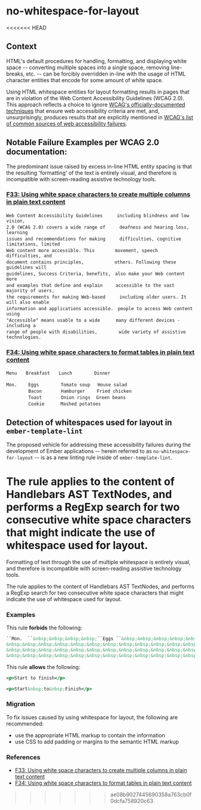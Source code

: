 # no-whitespace-for-layout

<<<<<<< HEAD
## Context

HTML's default procedures for handling, formatting, and displaying white space -- converting multiple spaces into a single space, removing line-breaks, etc. -- can be forcibly overridden in-line with the usage of HTML character entities that encode for some amount of white space.

Using HTML whitespace entities for layout formatting results in pages that are in violation of the Web Content Accessibility Guidelines (WCAG 2.0).
This approach reflects a choice to ignore [WCAG's officially-documented techniques](https://www.w3.org/TR/WCAG20-TECHS/intro.html) that ensure web accessibility criteria are met, and, unsurprisingly, produces results that are explicitly mentioned in [WCAG's list of common sources of web accessibility failures](https://www.w3.org/TR/WCAG20-TECHS/failures.html).

## Notable Failure Examples per WCAG 2.0 documentation:

The predominant issue raised by excess in-line HTML entity spacing is that the resulting 'formatting' of the text is entirely visual, and therefore is incompatible with screen-reading assistive technology tools.

### [F33: Using white space characters to create multiple columns in plain text content](https://www.w3.org/TR/WCAG20-TECHS/failures.html#F33)

``Web Content Accessibility Guidelines ``&nbsp;&nbsp;&nbsp;&nbsp;&nbsp;&nbsp;`` including blindness and low vision,``<br>
``2.0 (WCAG 2.0) covers a wide range of ``&nbsp;&nbsp;&nbsp;&nbsp;&nbsp;&nbsp;`` deafness and hearing loss, learning``<br>
``issues and recommendations for making ``&nbsp;&nbsp;&nbsp;&nbsp;&nbsp;&nbsp;`` difficulties, cognitive limitations, limited``<br>
``Web content more accessible. This ``&nbsp;&nbsp;&nbsp;&nbsp;&nbsp;&nbsp;&nbsp;&nbsp;&nbsp;&nbsp;&nbsp;&nbsp;`` movement, speech difficulties, and ``<br>
``document contains principles, ``&nbsp;&nbsp;&nbsp;&nbsp;&nbsp;&nbsp;&nbsp;&nbsp;&nbsp;&nbsp;&nbsp;&nbsp;&nbsp;&nbsp;&nbsp;&nbsp;&nbsp;&nbsp;&nbsp;`` others. Following these guidelines will ``<br>
``guidelines, Success Criteria, benefits,``&nbsp;&nbsp;&nbsp;`` also make your Web content more ``<br>
``and examples that define and explain ``&nbsp;&nbsp;&nbsp;&nbsp;&nbsp;&nbsp;&nbsp;`` accessible to the vast majority of users, ``<br>
``the requirements for making Web-based ``&nbsp;&nbsp;&nbsp;&nbsp;&nbsp;&nbsp;`` including older users. It will also enable``<br>
``information and applications accessible.``&nbsp;&nbsp;&nbsp;`` people to access Web content using ``<br>
``"Accessible" means usable to a wide ``&nbsp;&nbsp;&nbsp;&nbsp;&nbsp;&nbsp;&nbsp;&nbsp;&nbsp;`` many different devices - including a ``<br>
``range of people with disabilities, ``&nbsp;&nbsp;&nbsp;&nbsp;&nbsp;&nbsp;&nbsp;&nbsp;&nbsp;&nbsp;&nbsp;`` wide variety of assistive technologies.``<br>

### [F34: Using white space characters to format tables in plain text content](https://www.w3.org/TR/WCAG20-TECHS/failures.html#F34)

``Menu``&nbsp;&nbsp;&nbsp;&nbsp;&nbsp;&nbsp;``Breakfast``&nbsp;&nbsp;&nbsp;&nbsp;&nbsp;&nbsp;``Lunch``&nbsp;&nbsp;&nbsp;&nbsp;&nbsp;&nbsp;&nbsp;&nbsp;&nbsp;&nbsp;&nbsp;&nbsp;&nbsp;&nbsp;&nbsp;``Dinner``
<br>

``Mon.  ``&nbsp;&nbsp;&nbsp;&nbsp;``Eggs ``&nbsp;&nbsp;&nbsp;&nbsp;&nbsp;&nbsp;&nbsp;&nbsp;&nbsp;&nbsp;&nbsp;&nbsp;&nbsp;``Tomato soup``&nbsp;&nbsp;&nbsp;&nbsp;&nbsp;``House salad``<br>
&nbsp;&nbsp;&nbsp;&nbsp;&nbsp;&nbsp;&nbsp;&nbsp;&nbsp;&nbsp;&nbsp;&nbsp;&nbsp;&nbsp;&nbsp;``Bacon``&nbsp;&nbsp;&nbsp;&nbsp;&nbsp;&nbsp;&nbsp;&nbsp;&nbsp;&nbsp;&nbsp;&nbsp;&nbsp;``Hamburger``&nbsp;&nbsp;&nbsp;&nbsp;&nbsp;&nbsp;&nbsp;&nbsp;``Fried chicken``<br>
&nbsp;&nbsp;&nbsp;&nbsp;&nbsp;&nbsp;&nbsp;&nbsp;&nbsp;&nbsp;&nbsp;&nbsp;&nbsp;&nbsp;&nbsp;``Toast``&nbsp;&nbsp;&nbsp;&nbsp;&nbsp;&nbsp;&nbsp;&nbsp;&nbsp;&nbsp;&nbsp;&nbsp;&nbsp;``Onion rings``&nbsp;&nbsp;&nbsp;&nbsp;``Green beans``<br>
&nbsp;&nbsp;&nbsp;&nbsp;&nbsp;&nbsp;&nbsp;&nbsp;&nbsp;&nbsp;&nbsp;&nbsp;&nbsp;&nbsp;&nbsp;``Cookie``&nbsp;&nbsp;&nbsp;&nbsp;&nbsp;&nbsp;&nbsp;&nbsp;&nbsp;&nbsp;&nbsp;``Mashed potatoes``<br>

## Detection of whitespaces used for layout in `ember-template-lint`

The proposed vehicle for addressing these accessibility failures during the development of Ember applications --  herein referred to as ```no-whitespace-for-layout``` -- is as a new linting rule inside of ```ember-template-lint```.

The rule applies to the content of Handlebars AST TextNodes, and performs a RegExp search for two consecutive white space characters that might indicate the use of whitespace used for layout.
=======
Formatting of text through the use of multiple whitespace is entirely visual, and therefore is incompatible with screen-reading assistive technology tools.

The rule applies to the content of Handlebars AST TextNodes, and performs a RegExp search for two consecutive white space characters that might indicate the use of whitespace used for layout.

### Examples

This rule **forbids** the following:

```hbs
``Mon.  ``&nbsp;&nbsp;&nbsp;&nbsp;``Eggs ``&nbsp;&nbsp;&nbsp;&nbsp;&nbsp;&nbsp;&nbsp;&nbsp;&nbsp;&nbsp;&nbsp;&nbsp;&nbsp;``Tomato soup``&nbsp;&nbsp;&nbsp;&nbsp;&nbsp;``House salad``<br>
&nbsp;&nbsp;&nbsp;&nbsp;&nbsp;&nbsp;&nbsp;&nbsp;&nbsp;&nbsp;&nbsp;&nbsp;&nbsp;&nbsp;&nbsp;``Bacon``&nbsp;&nbsp;&nbsp;&nbsp;&nbsp;&nbsp;&nbsp;&nbsp;&nbsp;&nbsp;&nbsp;&nbsp;&nbsp;``Hamburger``&nbsp;&nbsp;&nbsp;&nbsp;&nbsp;&nbsp;&nbsp;&nbsp;``Fried chicken``<br>
&nbsp;&nbsp;&nbsp;&nbsp;&nbsp;&nbsp;&nbsp;&nbsp;&nbsp;&nbsp;&nbsp;&nbsp;&nbsp;&nbsp;&nbsp;``Toast``&nbsp;&nbsp;&nbsp;&nbsp;&nbsp;&nbsp;&nbsp;&nbsp;&nbsp;&nbsp;&nbsp;&nbsp;&nbsp;``Onion rings``&nbsp;&nbsp;&nbsp;&nbsp;``Green beans``<br>
&nbsp;&nbsp;&nbsp;&nbsp;&nbsp;&nbsp;&nbsp;&nbsp;&nbsp;&nbsp;&nbsp;&nbsp;&nbsp;&nbsp;&nbsp;``Cookie``&nbsp;&nbsp;&nbsp;&nbsp;&nbsp;&nbsp;&nbsp;&nbsp;&nbsp;&nbsp;&nbsp;``Mashed potatoes``
```

This rule **allows** the following:

```hbs
<p>Start to finish</p>
```

```hbs
<p>Start&nbsp;to&nbsp;Finish</p>
```

### Migration

To fix issues caused by using whitespace for layout, the following are recommended:

* use the appropriate HTML markup to contain the information
* use CSS to add padding or margins to the semantic HTML markup

### References

* [F33: Using white space characters to create multiple columns in plain text content](https://www.w3.org/TR/WCAG20-TECHS/failures.html#F33)
* [F34: Using white space characters to format tables in plain text content](https://www.w3.org/TR/WCAG20-TECHS/failures.html#F34)
>>>>>>> ae08b9027445690358a763cb0f0dcfa758920c63
